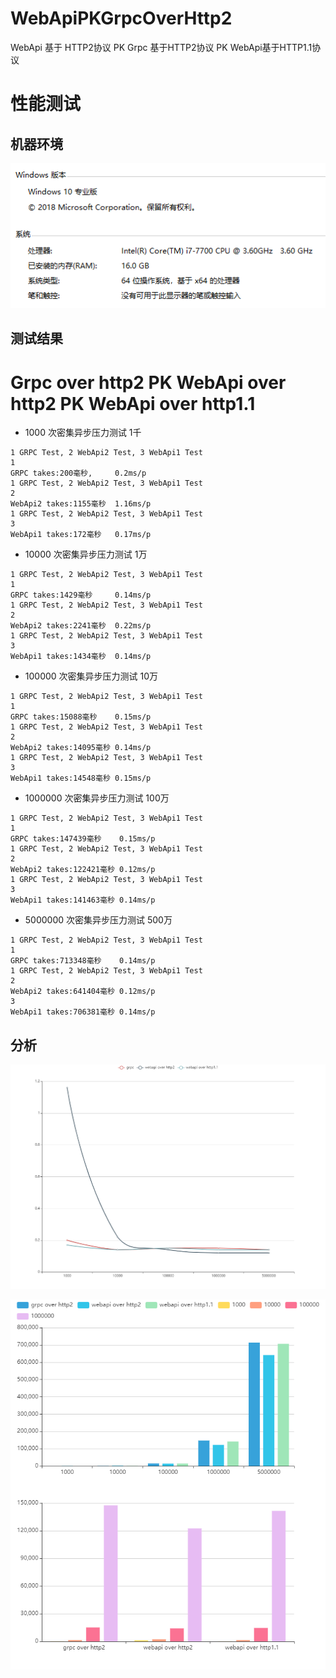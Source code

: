 # WebApiPKGrpcOverHttp2
WebApi 基于 HTTP2协议 PK Grpc 基于HTTP2协议 PK WebApi基于HTTP1.1协议

# 性能测试

## 机器环境
![机器配置](https://github.com/jiahengaa/WebApiPKGrpcOverHttp2/blob/master/%E6%B5%8B%E8%AF%95%E5%9B%BE/%E6%9C%BA%E5%99%A8%E9%85%8D%E7%BD%AE.PNG "机器配置")
## 测试结果
# **Grpc over http2 PK WebApi over http2 PK WebApi over http1.1**

- 1000 次密集异步压力测试  1千

```
1 GRPC Test, 2 WebApi2 Test, 3 WebApi1 Test
1
GRPC takes:200毫秒,     0.2ms/p
1 GRPC Test, 2 WebApi2 Test, 3 WebApi1 Test
2
WebApi2 takes:1155毫秒  1.16ms/p
1 GRPC Test, 2 WebApi2 Test, 3 WebApi1 Test
3
WebApi1 takes:172毫秒   0.17ms/p
```

- 10000 次密集异步压力测试 1万

```
1 GRPC Test, 2 WebApi2 Test, 3 WebApi1 Test
1
GRPC takes:1429毫秒     0.14ms/p
1 GRPC Test, 2 WebApi2 Test, 3 WebApi1 Test
2
WebApi2 takes:2241毫秒  0.22ms/p
1 GRPC Test, 2 WebApi2 Test, 3 WebApi1 Test
3
WebApi1 takes:1434毫秒  0.14ms/p
```

- 100000 次密集异步压力测试 10万

```
1 GRPC Test, 2 WebApi2 Test, 3 WebApi1 Test
1
GRPC takes:15088毫秒    0.15ms/p
1 GRPC Test, 2 WebApi2 Test, 3 WebApi1 Test
2
WebApi2 takes:14095毫秒 0.14ms/p
1 GRPC Test, 2 WebApi2 Test, 3 WebApi1 Test
3
WebApi1 takes:14548毫秒 0.15ms/p

```

- 1000000 次密集异步压力测试 100万

```
1 GRPC Test, 2 WebApi2 Test, 3 WebApi1 Test
1
GRPC takes:147439毫秒    0.15ms/p
1 GRPC Test, 2 WebApi2 Test, 3 WebApi1 Test
2
WebApi2 takes:122421毫秒 0.12ms/p
1 GRPC Test, 2 WebApi2 Test, 3 WebApi1 Test
3
WebApi1 takes:141463毫秒 0.14ms/p
```

- 5000000 次密集异步压力测试 500万

```
1 GRPC Test, 2 WebApi2 Test, 3 WebApi1 Test
1
GRPC takes:713348毫秒    0.14ms/p
1 GRPC Test, 2 WebApi2 Test, 3 WebApi1 Test
2
WebApi2 takes:641404毫秒 0.12ms/p
3
WebApi1 takes:706381毫秒 0.14ms/p
```


## 分析
![每次请求所花费的时间](https://github.com/jiahengaa/WebApiPKGrpcOverHttp2/blob/master/%E6%B5%8B%E8%AF%95%E5%9B%BE/%E6%80%A7%E8%83%BD%E5%AF%B9%E6%AF%94%E5%9B%BE.png "每次请求所花费的时间")

![请求所花费的总时间](https://github.com/jiahengaa/WebApiPKGrpcOverHttp2/blob/master/%E6%B5%8B%E8%AF%95%E5%9B%BE/%E6%80%A7%E8%83%BD%E8%80%97%E6%97%B6%E5%AF%B9%E6%AF%94%E5%9B%BE.png "每次请求所花费的时间")
